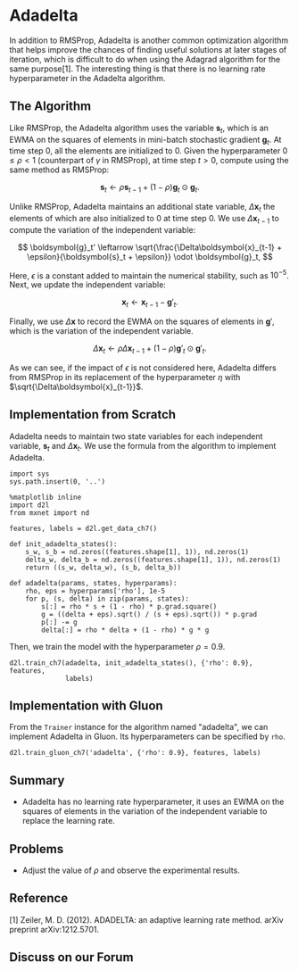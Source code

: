 # Adadelta

In addition to RMSProp, Adadelta is another common optimization algorithm that helps improve the chances of finding useful solutions at later stages of iteration, which is difficult to do when using the Adagrad algorithm for the same purpose[1]. The interesting thing is that there is no learning rate hyperparameter in the Adadelta algorithm.

## The Algorithm

Like RMSProp, the Adadelta algorithm uses the variable $\boldsymbol{s}_t$, which is an EWMA on the squares of elements in mini-batch stochastic gradient $\boldsymbol{g}_t$. At time step 0, all the elements are initialized to 0.
Given the hyperparameter $0 \leq \rho < 1$ (counterpart of $\gamma$ in RMSProp), at time step $t>0$, compute using the same method as RMSProp:

$$\boldsymbol{s}_t \leftarrow \rho \boldsymbol{s}_{t-1} + (1 - \rho) \boldsymbol{g}_t \odot \boldsymbol{g}_t. $$

Unlike RMSProp, Adadelta maintains an additional state variable, $\Delta\boldsymbol{x}_t$ the elements of which are also initialized to 0 at time step 0. We use $\Delta\boldsymbol{x}_{t-1}$ to compute the variation of the independent variable:

$$ \boldsymbol{g}_t' \leftarrow \sqrt{\frac{\Delta\boldsymbol{x}_{t-1} + \epsilon}{\boldsymbol{s}_t + \epsilon}}   \odot \boldsymbol{g}_t, $$

Here, $\epsilon$ is a constant added to maintain the numerical stability, such as $10^{-5}$. Next, we update the independent variable:

$$\boldsymbol{x}_t \leftarrow \boldsymbol{x}_{t-1} - \boldsymbol{g}'_t. $$

Finally, we use $\Delta\boldsymbol{x}$ to record the EWMA on the squares of elements in $\boldsymbol{g}'$, which is the variation of the independent variable.

$$\Delta\boldsymbol{x}_t \leftarrow \rho \Delta\boldsymbol{x}_{t-1} + (1 - \rho) \boldsymbol{g}'_t \odot \boldsymbol{g}'_t. $$

As we can see, if the impact of $\epsilon$ is not considered here, Adadelta differs from RMSProp in its replacement of the hyperparameter $\eta$ with $\sqrt{\Delta\boldsymbol{x}_{t-1}}$.


## Implementation from Scratch

Adadelta needs to maintain two state variables for each independent variable, $\boldsymbol{s}_t$ and $\Delta\boldsymbol{x}_t$. We use the formula from the algorithm to implement Adadelta.

```{.python .input  n=11}
import sys
sys.path.insert(0, '..')

%matplotlib inline
import d2l
from mxnet import nd

features, labels = d2l.get_data_ch7()

def init_adadelta_states():
    s_w, s_b = nd.zeros((features.shape[1], 1)), nd.zeros(1)
    delta_w, delta_b = nd.zeros((features.shape[1], 1)), nd.zeros(1)
    return ((s_w, delta_w), (s_b, delta_b))

def adadelta(params, states, hyperparams):
    rho, eps = hyperparams['rho'], 1e-5
    for p, (s, delta) in zip(params, states):
        s[:] = rho * s + (1 - rho) * p.grad.square()
        g = ((delta + eps).sqrt() / (s + eps).sqrt()) * p.grad
        p[:] -= g
        delta[:] = rho * delta + (1 - rho) * g * g
```

Then, we train the model with the hyperparameter $\rho=0.9$.

```{.python .input  n=12}
d2l.train_ch7(adadelta, init_adadelta_states(), {'rho': 0.9}, features,
              labels)
```

## Implementation with Gluon

From the `Trainer` instance for the algorithm named "adadelta", we can implement Adadelta in Gluon. Its hyperparameters can be specified by `rho`.

```{.python .input  n=9}
d2l.train_gluon_ch7('adadelta', {'rho': 0.9}, features, labels)
```

## Summary

* Adadelta has no learning rate hyperparameter, it uses an EWMA on the squares of elements in the variation of the independent variable to replace the learning rate.

## Problems

* Adjust the value of $\rho$ and observe the experimental results.

## Reference

[1] Zeiler, M. D. (2012). ADADELTA: an adaptive learning rate method. arXiv preprint arXiv:1212.5701.

## Discuss on our Forum

<div id="discuss" topic_id="2377"></div>
